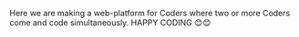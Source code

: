 Here we are making a web-platform for Coders where two or more Coders come and code simultaneously. HAPPY CODING 😊😊
